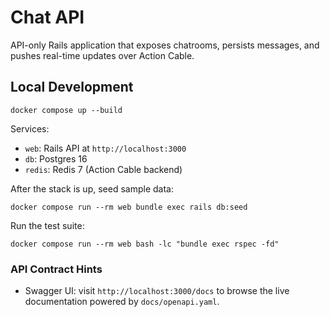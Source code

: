 # Chat API

API-only Rails application that exposes chatrooms, persists messages, and pushes
real-time updates over Action Cable.

## Local Development

```
docker compose up --build
```

Services:

- `web`: Rails API at `http://localhost:3000`
- `db`: Postgres 16
- `redis`: Redis 7 (Action Cable backend)

After the stack is up, seed sample data:

```
docker compose run --rm web bundle exec rails db:seed
```

Run the test suite:

```
docker compose run --rm web bash -lc "bundle exec rspec -fd"
```

### API Contract Hints

- Swagger UI: visit `http://localhost:3000/docs` to browse the live documentation powered by `docs/openapi.yaml`.
